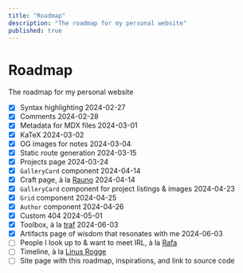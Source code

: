 ```yaml
---
title: "Roadmap"
description: "The roadmap for my personal website"
published: true
---
```


# Roadmap

<Comment type="block">The roadmap for my personal website</Comment>

- [x] Syntax highlighting
  <Comment type="inline">2024-02-27</Comment>
- [x] Comments
  <Comment type="inline">2024-02-28</Comment>
- [x] Metadata for MDX files
  <Comment type="inline">2024-03-01</Comment>
- [x] KaTeX
  <Comment type="inline">2024-03-02</Comment>
- [x] OG images for notes
  <Comment type="inline">2024-03-04</Comment>
- [x] Static route generation
  <Comment type="inline">2024-03-15</Comment>
- [x] Projects page
  <Comment type="inline">2024-03-24</Comment>
- [x] `GalleryCard` component
  <Comment type="inline">2024-04-14</Comment>
- [x] Craft page, à la [Rauno](https://rauno.me/craft)
  <Comment type="inline">2024-04-14</Comment>
- [x] `GalleryCard` component for project listings & images
  <Comment type="inline">2024-04-23</Comment>
- [x] `Grid` component
  <Comment type="inline">2024-04-25</Comment>
- [x] `Author` component
  <Comment type="inline">2024-04-26</Comment>
- [x] Custom 404
  <Comment type="inline">2024-05-01</Comment>
- [x] Toolbox, à la [traf](https://tr.af/stack)
  <Comment type="inline">2024-06-03</Comment>
- [x] Artifacts page of wisdom that resonates with me
  <Comment type="inline">2024-06-03</Comment>
- [ ] People I look up to & want to meet IRL, à la [Rafa](https://rafa.design)
- [ ] Timeline, à la [Linus Rogge](https://linusrogge.com/timeline)
- [ ] Site page with this roadmap, inspirations, and link to source code
